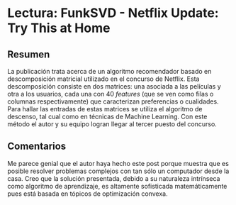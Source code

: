 # Lectura: FunkSVD - Netflix Update: Try This at Home

## Resumen
La publicación trata acerca de un algoritmo recomendador basado en descomposición matricial utilizado en el concurso de Netflix. Esta descomposición consiste en dos matrices: una asociada a las películas y otra a los usuarios, cada una con 40 *features* (que se ven como filas o columnas respectivamente) que caracterizan preferencias o cualidades. Para hallar las entradas de estas matrices se utiliza el algoritmo de descenso, tal cual como en técnicas de Machine Learning. Con este método el autor y su equipo logran llegar al tercer puesto del concurso.

## Comentarios

Me parece genial que el autor haya hecho este post porque muestra que es posible resolver problemas complejos con tan sólo un computador desde la casa. Creo que la solución presentada, debido a su naturaleza intrínseca como algoritmo de aprendizaje, es altamente sofisticada matemáticamente pues está basada en tópicos de optimización convexa.  
